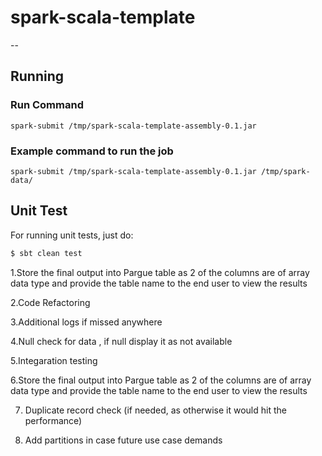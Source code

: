 # spark-scala-template
--

## Running

### Run Command

```spark-submit /tmp/spark-scala-template-assembly-0.1.jar ```

### Example command to run the job 

```spark-submit /tmp/spark-scala-template-assembly-0.1.jar /tmp/spark-data/ ```

## Unit Test

For running unit tests, just do:

```bash
$ sbt clean test
```

1.Store the final output into Pargue table as 2 of the columns are of array data type and provide the table name to the end user to view the results

2.Code Refactoring

3.Additional logs if missed anywhere

4.Null check for data , if null display it as not available

5.Integaration testing

6.Store the final output into Pargue table as 2 of the columns are of array data type and provide the table name to the end user to view the results

7. Duplicate record check (if needed, as otherwise it would hit the performance)

8. Add partitions in case future use case demands
